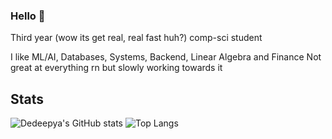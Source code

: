 ### Hello 👋

<!--
**Dd1235/Dd1235** is a ✨ _special_ ✨ repository because its `README.md` (this file) appears on your GitHub profile.
-->

Third year (wow its get real, real fast huh?) comp-sci student

I like ML/AI, Databases, Systems, Backend, Linear Algebra and Finance
Not great at everything rn but slowly working towards it

## Stats

![Dedeepya's GitHub stats](https://github-readme-stats.vercel.app/api?username=Dd1235&show_icons=true&theme=radical)
![Top Langs](https://github-readme-stats.vercel.app/api/top-langs/?username=Dd1235&layout=compact&theme=radical)
